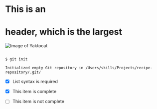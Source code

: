 # This is an <h1> header, which is the largest
![Image of Yaktocat](https://octodex.github.com/images/yaktocat.png)
```

$ git init

Initialized empty Git repository in /Users/skills/Projects/recipe-repository/.git/

```
  - [x] List syntax is required

- [x] This item is complete

- [ ] This item is not complete
